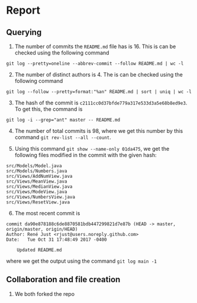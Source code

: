 # Report 

## Querying

1. The number of commits the `README.md` file has is 16. This is can be checked using the following command 

```
git log --pretty=oneline --abbrev-commit --follow README.md | wc -l
```

2. The number of distinct authors is 4. The is can be checked using the following command
   
```
git log --follow --pretty=format:"%an" README.md | sort | uniq | wc -l
```

3. The hash of the commit is `c2111cc0d37bfde779a317e533d3a5e68b8ed9e3`. To get this, the command is 

```
git log -i --grep="ant" master -- README.md
```

4. The number of total commits is 98, where we get this number by this command `git rev-list --all --count`. 


5. Using this command `git show --name-only 01da475`, we get the following files modified in the commit with the given hash: 

```
src/Models/Model.java
src/Models/Numbers.java
src/Views/AddNumView.java
src/Views/MeanView.java
src/Views/MedianView.java
src/Views/ModeView.java
src/Views/NumbersView.java
src/Views/ResetView.java
```

6. The most recent commit is 

```
commit da90e878188c6de8870581bdb447299821d7e87b (HEAD -> master, origin/master, origin/HEAD)
Author: René Just <rjust@users.noreply.github.com>
Date:   Tue Oct 31 17:48:49 2017 -0400

    Updated README.md
```

where we get the output using the command `git log main -1`


## Collaboration and file creation 



1. We both forked the repo 